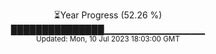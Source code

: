 <p align="center">
⏳Year Progress (52.26 %) <br>
███████████████▁▁▁▁▁▁▁▁▁▁▁▁▁▁▁ <br>
<sub>Updated: Mon, 10 Jul 2023 18:03:00 GMT</sub>
</p>

